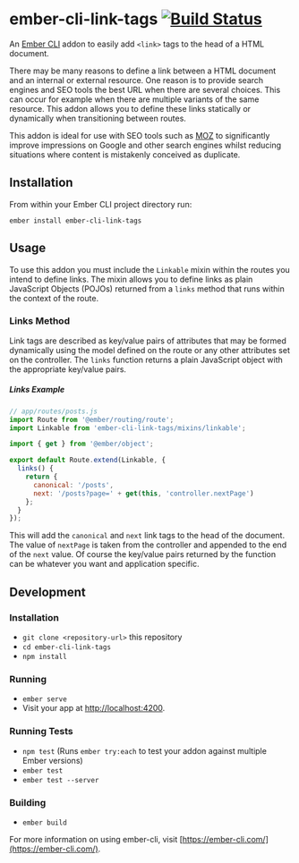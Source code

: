 # ember-cli-link-tags [![Build Status](https://travis-ci.org/tomasbasham/ember-cli-link-tags.svg?branch=master)](https://travis-ci.org/tomasbasham/ember-cli-link-tags)

An [Ember CLI](https://ember-cli.com/) addon to easily add `<link>` tags to the
head of a HTML document.

There may be many reasons to define a link between a HTML document and an
internal or external resource. One reason is to provide search engines and SEO
tools the best URL when there are several choices. This can occur for example
when there are multiple variants of the same resource. This addon allows you to
define these links statically or dynamically when transitioning between routes.

This addon is ideal for use with SEO tools such as [MOZ](https://moz.com/) to
significantly improve impressions on Google and other search engines whilst
reducing situations where content is mistakenly conceived as duplicate.

## Installation

From within your Ember CLI project directory run:
```
ember install ember-cli-link-tags
```

## Usage

To use this addon you must include the `Linkable` mixin within the routes you
intend to define links. The mixin allows you to define links as plain
JavaScript Objects (POJOs) returned from a `links` method that runs within the
context of the route.

### Links Method

Link tags are described as key/value pairs of attributes that may be formed
dynamically using the model defined on the route or any other attributes set on
the controller. The `links` function returns a plain JavaScript object with the
appropriate key/value pairs.

##### Links Example

```JavaScript
// app/routes/posts.js
import Route from '@ember/routing/route';
import Linkable from 'ember-cli-link-tags/mixins/linkable';

import { get } from '@ember/object';

export default Route.extend(Linkable, {
  links() {
    return {
      canonical: '/posts',
      next: '/posts?page=' + get(this, 'controller.nextPage')
    };
  }
});
```

This will add the `canonical` and `next` link tags to the head of the document.
The value of `nextPage` is taken from the controller and appended to the end of
the `next` value. Of course the key/value pairs returned by the function can be
whatever you want and application specific.

## Development

### Installation

* `git clone <repository-url>` this repository
* `cd ember-cli-link-tags`
* `npm install`

### Running

* `ember serve`
* Visit your app at [http://localhost:4200](http://localhost:4200).

### Running Tests

* `npm test` (Runs `ember try:each` to test your addon against multiple Ember
  versions)
* `ember test`
* `ember test --server`

### Building

* `ember build`

For more information on using ember-cli, visit
[https://ember-cli.com/](https://ember-cli.com/).
